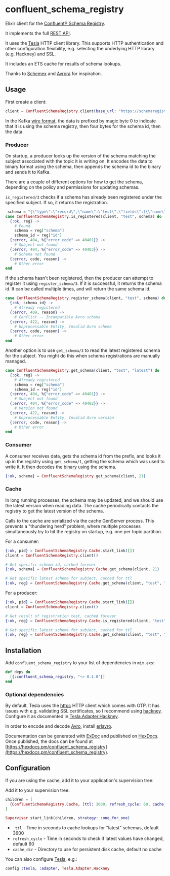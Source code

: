 # confluent_schema_registry

Elixir client for the [Confluent® Schema Registry](https://www.confluent.io/confluent-schema-registry).

It implements the full [REST API](https://docs.confluent.io/current/schema-registry/develop/api.html).

It uses the [Tesla](https://github.com/teamon/tesla) HTTP client library.
This supports HTTP authentication and other configuration flexibility, e.g.
selecting the underlying HTTP library (e.g. Hackney) and SSL.

It includes an ETS cache for results of schema lookups.

Thanks to [Schemex](https://hex.pm/packages/schemex) and [Avrora](https://github.com/Strech/avrora)
for inspiration.

## Usage

First create a client:

```elixir
client = ConfluentSchemaRegistry.client(base_url: "https://schemaregistry.example.com:8081/")
```

In the Kafka [wire format](https://docs.confluent.io/current/schema-registry/serializer-formatter.html#wire-format),
the data is prefixed by magic byte 0 to indicate that it is using the schema
registry, then four bytes for the schema id, then the data.

### Producer

On startup, a producer looks up the version of the schema matching the
subject associated with the topic it is writing on. It encodes the data to
binary format using the schema, then appends the schema id to the binary and
sends it to Kafka.

There are a couple of different options for how to get the schema, depending
on the policy and permissions for updating schemas.

`is_registered/3` checks if a schema has already been registered under the
specified subject. If so, it returns the registration.

```elixir
 schema = "{\"type\":\"record\",\"name\":\"test\",\"fields\":[{\"name\":\"field1\",\"type\":\"string\"},{\"name\":\"field2\",\"type\":\"int\"}]}"
case ConfluentSchemaRegistry.is_registered(client, "test", schema) do
  {:ok, reg} ->
    # Found
    schema = reg["schema"]
    schema_id = reg["id"]
  {:error, 404, %{"error_code" => 40401}} ->
    # Subject not found
  {:error, 404, %{"error_code" => 40403}} ->
    # Schema not found
  {:error, code, reason} ->
    # Other error
end
```

If the schema hasn't been registered, then the producer can attempt to
register it using `register_schema/3`. If it is successful, it returns the
schema id. It can be called multiple times, and will return the same schema id.

```elixir
case ConfluentSchemaRegistry.register_schema(client, "test", schema) do
  {:ok, schema_id} ->
    # Already registered
  {:error, 409, reason} ->
    # Conflict -- Incompatible Avro schema
  {:error, 422, reason} ->
    # Unprocessable Entity, Invalid Avro schema
  {:error, code, reason} ->
    # Other error
end
```

Another option is to use `get_schema/3` to read the latest registered schema
for the subject. You might do this when schema registrations are manually managed.

```elixir
case ConfluentSchemaRegistry.get_schema(client, "test", "latest") do
  {:ok, reg} ->
    # Already registered
    schema = reg["schema"]
    schema_id = reg["id"]
  {:error, 404, %{"error_code" => 40401}} ->
    # Subject not found
  {:error, 404, %{"error_code" => 40402}} ->
    # Version not found
  {:error, 422, reason} ->
    # Unprocessable Entity, Invalid Avro version
  {:error, code, reason} ->
    # Other error
end
```

### Consumer

A consumer receives data, gets the schema id from the prefix, and looks it up
in the registry using `get_schema/1`, getting the schema which was used to write it.
It then decodes the binary using the schema.

```elixir
{:ok, schema} = ConfluentSchemaRegistry.get_schema(client, 21)
```

### Cache

In long running processes, the schema may be updated, and we should use the latest
version when reading data. The cache periodically contacts the registry to get
the latest version of the schema.

Calls to the cache are serialized via the cache GenServer process. This prevents
a "thundering herd" problem, where multiple processes simultaneously try to
hit the registry on startup, e.g. one per topic partition.

For a consumer:

```elixir
{:ok, pid} = ConfluentSchemaRegistry.Cache.start_link([])
client = ConfluentSchemaRegistry.client()

# Get specific schema id, cached forever
{:ok, schema} = ConfluentSchemaRegistry.Cache.get_schema(client, 21)

# Get specific latest schema for subject, cached for ttl
{:ok, reg} = ConfluentSchemaRegistry.Cache.get_schema(client, "test", "latest")
```

For a producer:

```elixir
{:ok, pid} = ConfluentSchemaRegistry.Cache.start_link([])
client = ConfluentSchemaRegistry.client()

# Get result of registration test, cached forever
{:ok, reg} = ConfluentSchemaRegistry.Cache.is_registered(client, "test", schema)

# Get specific latest schema for subject, cached for ttl
{:ok, reg} = ConfluentSchemaRegistry.Cache.get_schema(client, "test", "latest")
```

## Installation

Add `confluent_schema_registry` to your list of dependencies in `mix.exs`:

```elixir
def deps do
  [{:confluent_schema_registry, "~> 0.1.0"}]
end
```

### Optional dependencies

By default, Tesla uses the [httpc](http://erlang.org/doc/man/httpc.html) HTTP client
which comes with OTP. It has issues with e.g. validating SSL certificates, so I recommend
using [hackney](https://hex.pm/packages/hackney). Configure it as documented in
[Tesla.Adapter.Hackney](https://hexdocs.pm/tesla/Tesla.Adapter.Hackney.html).

In order to encode and decode [Avro]((http://avro.apache.org/)), install
[erlavro](https://hex.pm/packages/erlavro).

Documentation can be generated with [ExDoc](https://github.com/elixir-lang/ex_doc)
and published on [HexDocs](https://hexdocs.pm). Once published, the docs can
be found at [https://hexdocs.pm/confluent_schema_registry](https://hexdocs.pm/confluent_schema_registry).

## Configuration

If you are using the cache, add it to your application's supervision tree:

Add it to your supervision tree:

```elixir
children = [
  {ConfluentSchemaRegistry.Cache, [ttl: 3600, refresh_cycle: 60, cache_dir: "/var/cache/myapp"]}
]

Supervisor.start_link(children, strategy: :one_for_one)
```

* `_ttl` - Time in seconds to cache lookups for "latest" schemas, default 3600
* `refresh_cycle` - Time in seconds to check if latest values have changed, default 60
* `cache_dir` - Directory to use for persistent disk cache, default no cache

You can also configure [Tesla](https://hexdocs.pm/tesla/readme.html), e.g.:

```elixir
config :tesla, :adapter, Tesla.Adapter.Hackney
```
